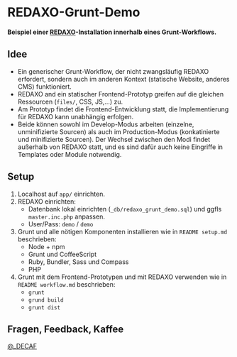 # REDAXO-Grunt-Demo

__Beispiel einer [REDAXO](http://www.redaxo.org)-Installation innerhalb eines Grunt-Workflows.__


## Idee

* Ein generischer Grunt-Workflow, der nicht zwangsläufig REDAXO erfordert, sondern auch im anderen Kontext (statische Website, anderes CMS) funktioniert.
* REDAXO and ein statischer Frontend-Prototyp greifen auf die gleichen Ressourcen (`files/`, CSS, JS,…) zu.
* Am Prototyp findet die Frontend-Entwicklung statt, die Implementierung für REDAXO kann unabhängig erfolgen.
* Beide können sowohl im Develop-Modus arbeiten (einzelne, unminifizierte Sourcen) als auch im Production-Modus (konkatinierte und minifizierte Sourcen). Der Wechsel zwischen den Modi findet außerhalb von REDAXO statt, und es sind dafür auch keine Eingriffe in Templates oder Module notwendig.

## Setup

1. Localhost auf `app/` einrichten.
2. REDAXO einrichten:
   * Datenbank lokal einrichten (`_db/redaxo_grunt_demo.sql`) und ggfls `master.inc.php` anpassen.
   * User/Pass: `demo` / `demo`
3. Grunt und alle nötigen Komponenten installieren wie in `README setup.md` beschrieben:
   * Node + npm
   * Grunt und CoffeeScript
   * Ruby, Bundler, Sass und Compass
   * PHP
4. Grunt mit dem Frontend-Prototypen und mit REDAXO verwenden wie in `README workflow.md` beschrieben:
   * `grunt`
   * `grund build`
   * `grunt dist`

## Fragen, Feedback, Kaffee

[@_DECAF](http://twitter.com/_DECAF)
